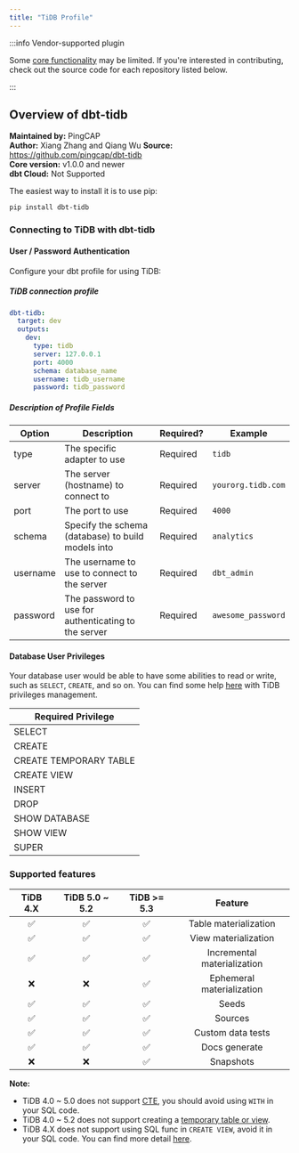 ```yaml
---
title: "TiDB Profile"
---
```


:::info Vendor-supported plugin

Some [core functionality](https://github.com/pingcap/dbt-tidb/blob/main/README.md#supported-features) may be limited. 
If you're interested in contributing, check out the source code for each repository listed below.

:::

## Overview of dbt-tidb

**Maintained by:** PingCAP      
**Author:** Xiang Zhang and Qiang Wu 
**Source:** https://github.com/pingcap/dbt-tidb   
**Core version:** v1.0.0 and newer   
**dbt Cloud:** Not Supported

The easiest way to install it is to use pip:

```
pip install dbt-tidb
```

### Connecting to TiDB with **dbt-tidb**

#### User / Password Authentication

Configure your dbt profile for using TiDB:

##### TiDB connection profile
<File name='profiles.yml'>

```yaml
dbt-tidb:
  target: dev
  outputs:
    dev:
      type: tidb
      server: 127.0.0.1
      port: 4000
      schema: database_name
      username: tidb_username
      password: tidb_password
```

</File>

##### Description of Profile Fields

| Option          | Description                                            | Required? | Example            |
| --------------- | ------------------------------------------------------ |-----------|--------------------|
| type            | The specific adapter to use                            | Required  | `tidb`             |
| server          | The server (hostname) to connect to                    | Required  | `yourorg.tidb.com` |
| port            | The port to use                                        | Required  | `4000`             |
| schema          | Specify the schema (database) to build models into     | Required  | `analytics`        |
| username        | The username to use to connect to the server           | Required  | `dbt_admin`        |
| password        | The password to use for authenticating to the server   | Required  | `awesome_password` |

#### Database User Privileges

Your database user would be able to have some abilities to read or write, such as `SELECT`, `CREATE`, and so on.
You can find some help [here](https://docs.pingcap.com/tidb/v4.0/privilege-management) with TiDB privileges management.

| Required Privilege     |
|------------------------|
| SELECT                 |
| CREATE                 |
| CREATE TEMPORARY TABLE |
| CREATE VIEW            |
| INSERT                 |
| DROP                   |
| SHOW DATABASE          |
| SHOW VIEW              |
| SUPER                  |

### Supported features

|    TiDB 4.X    | TiDB 5.0 ~ 5.2 |   TiDB >= 5.3    |            Feature             |
|:--------------:|:--------------:|:----------------:|:------------------------------:|
|       ✅        |       ✅       |        ✅        |     Table materialization      |
|       ✅        |       ✅       |        ✅        |      View materialization      |
|       ✅        |       ✅       |        ✅        |  Incremental materialization   |
|       ❌        |       ❌       |        ✅        |   Ephemeral materialization    |
|       ✅        |       ✅       |        ✅        |             Seeds              |
|       ✅        |       ✅       |        ✅        |            Sources             |
|       ✅        |       ✅       |        ✅        |       Custom data tests        |
|       ✅        |       ✅       |        ✅        |         Docs generate          |
|       ❌        |       ❌       |        ✅        |           Snapshots            |

**Note:**

* TiDB 4.0 ~ 5.0 does not support [CTE](https://docs.pingcap.com/tidb/dev/sql-statement-with),
  you should avoid using `WITH` in your SQL code.
* TiDB 4.0 ~ 5.2 does not support creating a [temporary table or view](https://docs.pingcap.com/tidb/v5.2/sql-statement-create-table#:~:text=sec\)-,MySQL%20compatibility,-TiDB%20does%20not).
* TiDB 4.X does not support using SQL func in `CREATE VIEW`, avoid it in your SQL code.
  You can find more detail [here](https://github.com/pingcap/tidb/pull/27252).